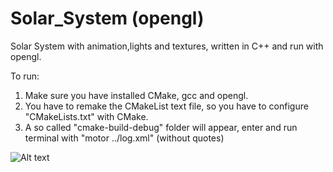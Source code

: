 # Solar_System (opengl)

Solar System with animation,lights and textures, written in C++ and run with opengl.

To run: 
1) Make sure you have installed CMake, gcc and opengl.
2) You have to remake the CMakeList text file, so you have to configure "CMakeLists.txt" with CMake.
3) A so called "cmake-build-debug" folder will appear, enter and run terminal with "motor ../log.xml" (without quotes)

![Alt text](https://i.gyazo.com/7b1f5210b31509af89d5d0f4ec0c09f4.png "Solar System Image")
